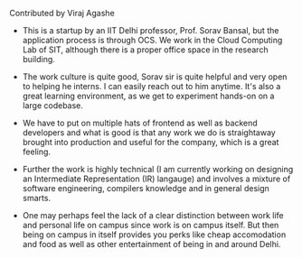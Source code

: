 Contributed by Viraj Agashe

- This is a startup by an IIT Delhi professor, Prof. Sorav Bansal, but the application process is through OCS. We work in the Cloud Computing Lab of SIT, although there is a proper office space in the research building. 

- The work culture is quite good, Sorav sir is quite helpful and very open to helping he interns. I can easily reach out to him anytime. It's also a great learning environment, as we get to experiment hands-on on a large codebase.
- We have to put on multiple hats of frontend as well as backend developers and what is good is that any work we do is straightaway brought into production and useful for the company, which is a great feeling. 
- Further the work is highly technical (I am currently working on designing an Intermediate Representation (IR) langauge) and involves a mixture of software engineering, compilers knowledge and in general design smarts. 

- One may perhaps feel the lack of a clear distinction between work life and personal life on campus since work is on campus itself. But then being on campus in itself provides you perks like cheap accomodation and food as well as other entertainment of being in and around Delhi. 